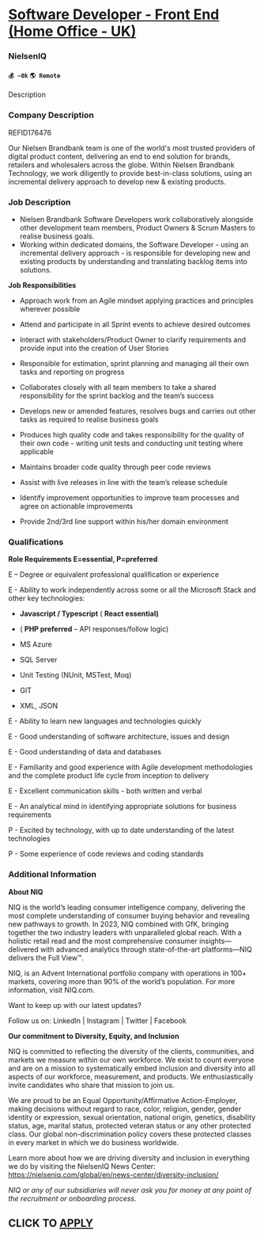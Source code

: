 # [Software Developer - Front End (Home Office - UK)](https://www.remotewlb.com/apply/software-developer-front-end-home-office-uk-57285)  
### NielsenIQ  
#### `💰 ~0k` `🌎 Remote`  

Description

### Company Description

REFID176476

Our Nielsen Brandbank team is one of the world's most trusted providers of digital product content, delivering an end to end solution for brands, retailers and wholesalers across the globe. Within Nielsen Brandbank Technology, we work diligently to provide best-in-class solutions, using an incremental delivery approach to develop new & existing products.

### Job Description

  * Nielsen Brandbank Software Developers work collaboratively alongside other development team members, Product Owners & Scrum Masters to realise business goals. 
  * Working within dedicated domains, the Software Developer - using an incremental delivery approach - is responsible for developing new and existing products by understanding and translating backlog items into solutions. 

**Job Responsibilities**

  * Approach work from an Agile mindset applying practices and principles wherever possible 

  * Attend and participate in all Sprint events to achieve desired outcomes 

  * Interact with stakeholders/Product Owner to clarify requirements and provide input into the creation of User Stories 

  * Responsible for estimation, sprint planning and managing all their own tasks and reporting on progress 

  * Collaborates closely with all team members to take a shared responsibility for the sprint backlog and the team’s success 

  * Develops new or amended features, resolves bugs and carries out other tasks as required to realise business goals 

  * Produces high quality code and takes responsibility for the quality of their own code - writing unit tests and conducting unit testing where applicable 

  * Maintains broader code quality through peer code reviews 

  * Assist with live releases in line with the team’s release schedule 

  * Identify improvement opportunities to improve team processes and agree on actionable improvements 

  * Provide 2nd/3rd line support within his/her domain environment 

### Qualifications

 **Role Requirements E=essential, P=preferred**

E – Degree or equivalent professional qualification or experience

E - Ability to work independently across some or all the Microsoft Stack and other key technologies:

  * **Javascript / Typescript** ( **React essential)**

  * ( **PHP preferred** – API responses/follow logic) 

  * MS Azure 

  * SQL Server 

  * Unit Testing (NUnit, MSTest, Moq) 

  * GIT 

  * XML, JSON 

E - Ability to learn new languages and technologies quickly

E - Good understanding of software architecture, issues and design

E - Good understanding of data and databases

E - Familiarity and good experience with Agile development methodologies and the complete product life cycle from inception to delivery

E - Excellent communication skills - both written and verbal

E - An analytical mind in identifying appropriate solutions for business requirements

P - Excited by technology, with up to date understanding of the latest technologies

P - Some experience of code reviews and coding standards

### Additional Information

 **About NIQ**

NIQ is the world’s leading consumer intelligence company, delivering the most complete understanding of consumer buying behavior and revealing new pathways to growth. In 2023, NIQ combined with GfK, bringing together the two industry leaders with unparalleled global reach. With a holistic retail read and the most comprehensive consumer insights—delivered with advanced analytics through state-of-the-art platforms—NIQ delivers the Full View™.

NIQ, is an Advent International portfolio company with operations in 100+ markets, covering more than 90% of the world’s population. For more information, visit NIQ.com.

Want to keep up with our latest updates?

Follow us on: LinkedIn | Instagram | Twitter | Facebook

**Our commitment to Diversity, Equity, and Inclusion**

NIQ is committed to reflecting the diversity of the clients, communities, and markets we measure within our own workforce. We exist to count everyone and are on a mission to systematically embed inclusion and diversity into all aspects of our workforce, measurement, and products. We enthusiastically invite candidates who share that mission to join us.

We are proud to be an Equal Opportunity/Affirmative Action-Employer, making decisions without regard to race, color, religion, gender, gender identity or expression, sexual orientation, national origin, genetics, disability status, age, marital status, protected veteran status or any other protected class. Our global non-discrimination policy covers these protected classes in every market in which we do business worldwide.

Learn more about how we are driving diversity and inclusion in everything we do by visiting the NielsenIQ News Center: https://nielseniq.com/global/en/news-center/diversity-inclusion/

 _NIQ or any of our subsidiaries will never ask you for money at any point of the recruitment or onboarding process._

  
## CLICK TO [APPLY](https://www.remotewlb.com/apply/software-developer-front-end-home-office-uk-57285)

